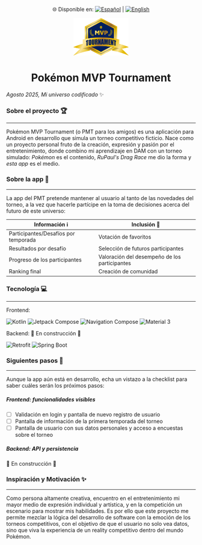 <div align="center">

🌐 Disponible en: [![Español](https://img.shields.io/badge/lang-Español-red.svg)](README.es.md) | [![English](https://img.shields.io/badge/lang-English-blue.svg)](README.en.md)

<img src="Logo.png" height="100">

# **Pokémon MVP Tournament**

</div>

_Agosto 2025, Mi universo codificado_ :sparkles:

### **Sobre el proyecto** :trophy:

***
Pokémon MVP Tournament (o PMT para los amigos) es una aplicación para Android en desarrollo que simula un torneo competitivo ficticio. Nace como un proyecto personal fruto de la creación, expresión y pasión por el entretenimiento, donde combino mi aprendizaje en DAM con un torneo simulado: _Pokémon_ es el contenido, _RuPaul's Drag Race_ me dio la forma y _esta app_ es el medio.

### **Sobre la app** :iphone:

***

La app del PMT pretende mantener al usuario al tanto de las novedades del torneo, a la vez que hacerle partícipe en la toma de decisiones acerca del futuro de este universo:

<div align="center">
 
| Información :information_source: | Inclusión :raising_hand: |
|-------------|-----------|
|Participantes/Desafíos por temporada|Votación de favoritos|
|Resultados por desafío|Selección de futuros participantes|
|Progreso de los participantes|Valoración del desempeño de los participantes|
|Ranking final|Creación de comunidad|

</div>

### **Tecnología** :computer:

 ***

Frontend:
<br>

![Kotlin](https://img.shields.io/badge/Kotlin-0095D5?logo=kotlin&logoColor=white&style=for-the-badge)
![Jetpack Compose](https://img.shields.io/badge/Jetpack%20Compose-4285F4?logo=jetpackcompose&logoColor=white&style=for-the-badge)
![Navigation Compose](https://img.shields.io/badge/Navigation_Compose-4285F4?logo=android&logoColor=white&style=for-the-badge)
![Material 3](https://img.shields.io/badge/Material%203-757575?logo=materialdesign&logoColor=white&style=for-the-badge)
<br>

Backend:
🚧 En construcción 🚧
<br>

![Retrofit](https://img.shields.io/badge/Retrofit-3DDC84?logo=android&logoColor=white&style=for-the-badge)
![Spring Boot](https://img.shields.io/badge/Spring%20Boot-6DB33F?logo=springboot&logoColor=white&style=for-the-badge)

### **Siguientes pasos** :paw_prints:

***

Aunque la app aún está en desarrollo, echa un vistazo a la checklist para saber cuáles serán los próximos pasos:

##### _Frontend: funcionalidades visibles_
- [ ] Validación en login y pantalla de nuevo registro de usuario
- [ ] Pantalla de información de la primera temporada del torneo
- [ ] Pantalla de usuario con sus datos personales y acceso a encuestas sobre el torneo

##### _Backend: API y persistencia_
🚧 En construcción 🚧


### **Inspiración y Motivación** :sparkles:

***

Como persona altamente creativa, encuentro en el entretenimiento mi mayor medio de expresión individual y artística, y en la competición un escenario para mostrar mis habilidades.
Es por ello que este proyecto me permite mezclar la lógica del desarrollo de software con la emoción de los torneos competitivos, con el objetivo de que el usuario no solo vea datos, sino que viva la experiencia de un reality competitivo dentro del mundo Pokémon.
